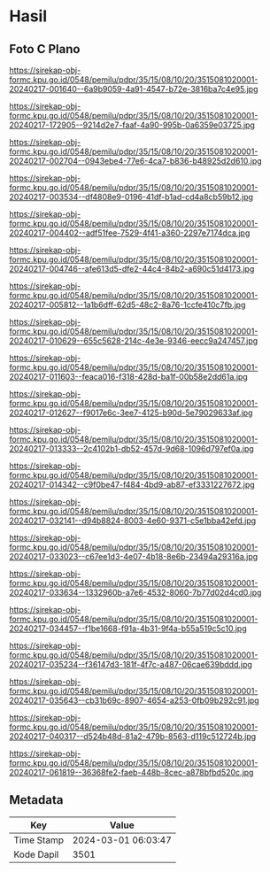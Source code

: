 # Hasil

## Foto C Plano

https://sirekap-obj-formc.kpu.go.id/0548/pemilu/pdpr/35/15/08/10/20/3515081020001-20240217-001640--6a9b9059-4a91-4547-b72e-3816ba7c4e95.jpg

https://sirekap-obj-formc.kpu.go.id/0548/pemilu/pdpr/35/15/08/10/20/3515081020001-20240217-172905--9214d2e7-faaf-4a90-995b-0a6359e03725.jpg

https://sirekap-obj-formc.kpu.go.id/0548/pemilu/pdpr/35/15/08/10/20/3515081020001-20240217-002704--0943ebe4-77e6-4ca7-b836-b48925d2d610.jpg

https://sirekap-obj-formc.kpu.go.id/0548/pemilu/pdpr/35/15/08/10/20/3515081020001-20240217-003534--df4808e9-0196-41df-b1ad-cd4a8cb59b12.jpg

https://sirekap-obj-formc.kpu.go.id/0548/pemilu/pdpr/35/15/08/10/20/3515081020001-20240217-004402--adf51fee-7529-4f41-a360-2297e7174dca.jpg

https://sirekap-obj-formc.kpu.go.id/0548/pemilu/pdpr/35/15/08/10/20/3515081020001-20240217-004746--afe613d5-dfe2-44c4-84b2-a690c51d4173.jpg

https://sirekap-obj-formc.kpu.go.id/0548/pemilu/pdpr/35/15/08/10/20/3515081020001-20240217-005812--1a1b6dff-62d5-48c2-8a76-1ccfe410c7fb.jpg

https://sirekap-obj-formc.kpu.go.id/0548/pemilu/pdpr/35/15/08/10/20/3515081020001-20240217-010629--655c5628-214c-4e3e-9346-eecc9a247457.jpg

https://sirekap-obj-formc.kpu.go.id/0548/pemilu/pdpr/35/15/08/10/20/3515081020001-20240217-011603--feaca016-f318-428d-ba1f-00b58e2dd61a.jpg

https://sirekap-obj-formc.kpu.go.id/0548/pemilu/pdpr/35/15/08/10/20/3515081020001-20240217-012627--f9017e6c-3ee7-4125-b90d-5e79029633af.jpg

https://sirekap-obj-formc.kpu.go.id/0548/pemilu/pdpr/35/15/08/10/20/3515081020001-20240217-013333--2c4102b1-db52-457d-9d68-1096d797ef0a.jpg

https://sirekap-obj-formc.kpu.go.id/0548/pemilu/pdpr/35/15/08/10/20/3515081020001-20240217-014342--c9f0be47-f484-4bd9-ab87-ef3331227672.jpg

https://sirekap-obj-formc.kpu.go.id/0548/pemilu/pdpr/35/15/08/10/20/3515081020001-20240217-032141--d94b8824-8003-4e60-9371-c5e1bba42efd.jpg

https://sirekap-obj-formc.kpu.go.id/0548/pemilu/pdpr/35/15/08/10/20/3515081020001-20240217-033023--c67ee1d3-4e07-4b18-8e6b-23494a29316a.jpg

https://sirekap-obj-formc.kpu.go.id/0548/pemilu/pdpr/35/15/08/10/20/3515081020001-20240217-033634--1332960b-a7e6-4532-8060-7b77d02d4cd0.jpg

https://sirekap-obj-formc.kpu.go.id/0548/pemilu/pdpr/35/15/08/10/20/3515081020001-20240217-034457--f1be1668-f91a-4b31-9f4a-b55a519c5c10.jpg

https://sirekap-obj-formc.kpu.go.id/0548/pemilu/pdpr/35/15/08/10/20/3515081020001-20240217-035234--f36147d3-181f-4f7c-a487-06cae639bddd.jpg

https://sirekap-obj-formc.kpu.go.id/0548/pemilu/pdpr/35/15/08/10/20/3515081020001-20240217-035643--cb31b69c-8907-4654-a253-0fb09b292c91.jpg

https://sirekap-obj-formc.kpu.go.id/0548/pemilu/pdpr/35/15/08/10/20/3515081020001-20240217-040317--d524b48d-81a2-479b-8563-d119c512724b.jpg

https://sirekap-obj-formc.kpu.go.id/0548/pemilu/pdpr/35/15/08/10/20/3515081020001-20240217-061819--36368fe2-faeb-448b-8cec-a878bfbd520c.jpg


## Metadata

| Key        | Value               |
| ---------- | ------------------- |
| Time Stamp | 2024-03-01 06:03:47 |
| Kode Dapil | 3501                |



